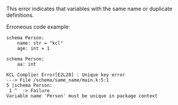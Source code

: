 
This error indicates that variables with the same name or duplicate definitions.

Erroneous code example:

```kcl
schema Person:
    name: str = "kcl"
    age: int = 1

schema Person:
    aa: int
```

```kcl,E2L28
KCL Complier Error[E2L28] : Unique key error
---> File /schema/same_name/main.k:5:1
5 |schema Person:
 1 ^  -> Failure
Variable name 'Person' must be unique in package context
```
